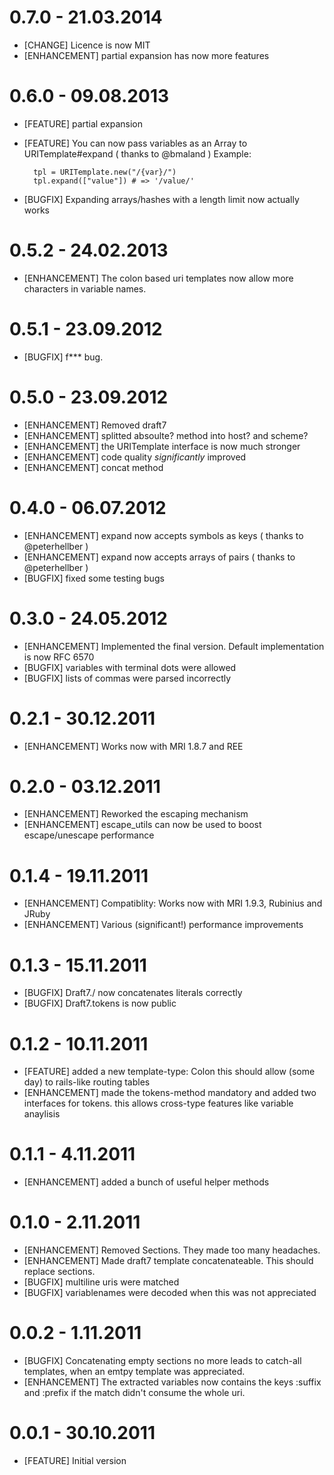 # 0.7.0 - 21.03.2014

* [CHANGE] Licence is now MIT
* [ENHANCEMENT] partial expansion has now more features

# 0.6.0 - 09.08.2013

* [FEATURE] partial expansion
* [FEATURE] You can now pass variables as an Array to URITemplate#expand ( thanks to @bmaland )
    Example:

        tpl = URITemplate.new("/{var}/")
        tpl.expand(["value"]) # => '/value/'

* [BUGFIX] Expanding arrays/hashes with a length limit now actually works

# 0.5.2 - 24.02.2013

* [ENHANCEMENT] The colon based uri templates now allow more characters in variable names.

# 0.5.1 - 23.09.2012

* [BUGFIX] f*** bug.

# 0.5.0 - 23.09.2012

* [ENHANCEMENT] Removed draft7
* [ENHANCEMENT] splitted absoulte? method into host? and scheme?
* [ENHANCEMENT] the URITemplate interface is now much stronger
* [ENHANCEMENT] code quality _significantly_ improved
* [ENHANCEMENT] concat method

# 0.4.0 - 06.07.2012

* [ENHANCEMENT] expand now accepts symbols as keys ( thanks to @peterhellber )
* [ENHANCEMENT] expand now accepts arrays of pairs ( thanks to @peterhellber )
* [BUGFIX] fixed some testing bugs

# 0.3.0 - 24.05.2012

* [ENHANCEMENT] Implemented the final version. Default implementation is now RFC 6570
* [BUGFIX] variables with terminal dots were allowed
* [BUGFIX] lists of commas were parsed incorrectly

# 0.2.1 - 30.12.2011

* [ENHANCEMENT] Works now with MRI 1.8.7 and REE

# 0.2.0 - 03.12.2011

* [ENHANCEMENT] Reworked the escaping mechanism
* [ENHANCEMENT] escape_utils can now be used to boost escape/unescape performance

# 0.1.4 - 19.11.2011

* [ENHANCEMENT] Compatiblity: Works now with MRI 1.9.3, Rubinius and JRuby
* [ENHANCEMENT] Various (significant!) performance improvements

# 0.1.3 - 15.11.2011

* [BUGFIX] Draft7./ now concatenates literals correctly
* [BUGFIX] Draft7.tokens is now public

# 0.1.2 - 10.11.2011

* [FEATURE] added a new template-type: Colon
    this should allow (some day) to  rails-like routing tables
* [ENHANCEMENT] made the tokens-method mandatory and added two interfaces for tokens.
    this allows cross-type features like variable anaylisis

# 0.1.1 -  4.11.2011

* [ENHANCEMENT] added a bunch of useful helper methods

# 0.1.0 -  2.11.2011

* [ENHANCEMENT] Removed Sections. They made too many headaches.
* [ENHANCEMENT] Made draft7 template concatenateable. This should replace sections.
* [BUGFIX] multiline uris were matched
* [BUGFIX] variablenames were decoded when this was not appreciated

# 0.0.2 -  1.11.2011

* [BUGFIX] Concatenating empty sections no more leads to catch-all templates, when an emtpy template was appreciated.
* [ENHANCEMENT] The extracted variables now contains the keys :suffix and :prefix if the match didn't consume the whole uri.

# 0.0.1 - 30.10.2011

* [FEATURE] Initial version
